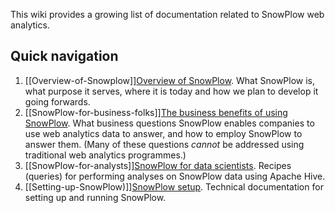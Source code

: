 This wiki provides a growing list of documentation related to SnowPlow web analytics.

## Quick navigation

1. [[Overview-of-Snowplow]][Overview of SnowPlow](Overview-of-SnowPlow). What SnowPlow is, what purpose it serves, where it is today and how we plan to develop it going forwards.
2. [[SnowPlow-for-business-folks]][The business benefits of using SnowPlow](SnowPlow-for-business-folks). What business questions SnowPlow enables companies to use web analytics data to answer, and how to employ SnowPlow to answer them. (Many of these questions *cannot* be addressed using traditional web analytics programmes.)
3. [[SnowPlow-for-analysts]][SnowPlow for data scientists](SnowPlow-for-analysts). Recipes (queries) for performing analyses on SnowPlow data using Apache Hive.
4. [[Setting-up-SnowPlow)]][SnowPlow setup](Setting-up-SnowPlow). Technical documentation for setting up and running SnowPlow. 
